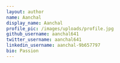 ```yaml
---
layout: author
name: Aanchal
display_name: Aanchal
profile_pic: /images/uploads/profile.jpg
github_username: aanchal641
twitter_username: aanchal641
linkedin_username: aanchal-9b657797
bio: Passion
---
```

